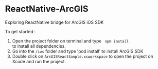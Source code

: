 # ReactNative-ArcGIS
Exploring ReactNative bridge for ArcGIS iOS SDK

To get started :

1. Open the project folder on terminal and type <code> npm install </code> to install all dependencies.
2. Go into the <code>/ios</code> folder and type 'pod install' to install ArcGIS SDK
3. Double click on <code>ArcGISReactSample.xcworkspace</code> to open the project on Xcode and run the project.
